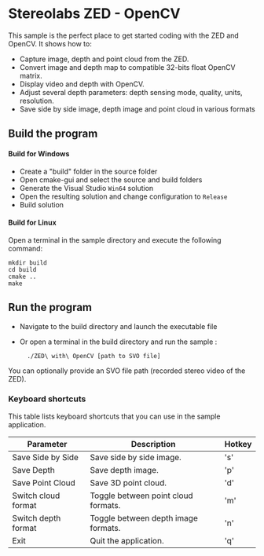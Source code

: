 # Stereolabs ZED - OpenCV

This sample is the perfect place to get started coding with the ZED and OpenCV. It shows how to:

  - Capture image, depth and point cloud from the ZED.
  - Convert image and depth map to compatible 32-bits float OpenCV matrix.
  - Display video and depth with OpenCV.
  - Adjust several depth parameters: depth sensing mode, quality, units, resolution.
  - Save side by side image, depth image and point cloud in various formats

## Build the program

#### Build for Windows

- Create a "build" folder in the source folder
- Open cmake-gui and select the source and build folders
- Generate the Visual Studio `Win64` solution
- Open the resulting solution and change configuration to `Release`
- Build solution

#### Build for Linux

Open a terminal in the sample directory and execute the following command:

    mkdir build
    cd build
    cmake ..
    make

## Run the program

- Navigate to the build directory and launch the executable file
- Or open a terminal in the build directory and run the sample :

        ./ZED\ with\ OpenCV [path to SVO file]

You can optionally provide an SVO file path (recorded stereo video of the ZED).

### Keyboard shortcuts

This table lists keyboard shortcuts that you can use in the sample application.

Parameter             | Description                   |   Hotkey
---------------------|------------------------------------|-------------------------------------------------
Save Side by Side      | Save side by side image.       |   's'                             
Save Depth             | Save depth image.              |   'p'                              
Save Point Cloud       | Save 3D point cloud.        |   'd'
Switch cloud format    | Toggle between point cloud formats.    |   'm'
Switch depth format    | Toggle between depth image formats. |   'n'                                                      
Exit         | Quit the application.             | 'q'
